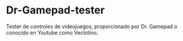 # Dr-Gamepad-tester
Tester de controles de videojuegos, proporcionado por Dr. Gamepad o conocido en Youtube como Vectolino. 
